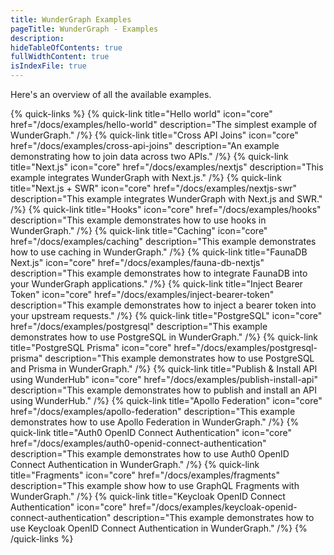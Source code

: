 ```yaml
---
title: WunderGraph Examples
pageTitle: WunderGraph - Examples
description:
hideTableOfContents: true
fullWidthContent: true
isIndexFile: true
---
```


Here's an overview of all the available examples.

{% quick-links %}
{% quick-link title="Hello world" icon="core" href="/docs/examples/hello-world" description="The simplest example of WunderGraph." /%}
{% quick-link title="Cross API Joins" icon="core" href="/docs/examples/cross-api-joins" description="An example demonstrating how to join data across two APIs." /%}
{% quick-link title="Next.js" icon="core" href="/docs/examples/nextjs" description="This example integrates WunderGraph with Next.js." /%}
{% quick-link title="Next.js + SWR" icon="core" href="/docs/examples/nextjs-swr" description="This example integrates WunderGraph with Next.js and SWR." /%}
{% quick-link title="Hooks" icon="core" href="/docs/examples/hooks" description="This example demonstrates how to use hooks in WunderGraph." /%}
{% quick-link title="Caching" icon="core" href="/docs/examples/caching" description="This example demonstrates how to use caching in WunderGraph." /%}
{% quick-link title="FaunaDB Next.js" icon="core" href="/docs/examples/fauna-db-nextjs" description="This example demonstrates how to integrate FaunaDB into your WunderGraph applications." /%}
{% quick-link title="Inject Bearer Token" icon="core" href="/docs/examples/inject-bearer-token" description="This example demonstrates how to inject a bearer token into your upstream requests." /%}
{% quick-link title="PostgreSQL" icon="core" href="/docs/examples/postgresql" description="This example demonstrates how to use PostgreSQL in WunderGraph." /%}
{% quick-link title="PostgreSQL Prisma" icon="core" href="/docs/examples/postgresql-prisma" description="This example demonstrates how to use PostgreSQL and Prisma in WunderGraph." /%}
{% quick-link title="Publish & Install API using WunderHub" icon="core" href="/docs/examples/publish-install-api" description="This example demonstrates how to publish and install an API using WunderHub." /%}
{% quick-link title="Apollo Federation" icon="core" href="/docs/examples/apollo-federation" description="This example demonstrates how to use Apollo Federation in WunderGraph." /%}
{% quick-link title="Auth0 OpenID Connect Authentication" icon="core" href="/docs/examples/auth0-openid-connect-authentication" description="This example demonstrates how to use Auth0 OpenID Connect Authentication in WunderGraph." /%}
{% quick-link title="Fragments" icon="core" href="/docs/examples/fragments" description="This example show how to use GraphQL Fragments with WunderGraph." /%}
{% quick-link title="Keycloak OpenID Connect Authentication" icon="core" href="/docs/examples/keycloak-openid-connect-authentication" description="This example demonstrates how to use Keycloak OpenID Connect Authentication in WunderGraph." /%}
{% /quick-links %}

